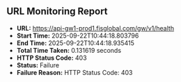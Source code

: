 ## URL Monitoring Report

- **URL:** https://api-gw1-prod1.fisglobal.com/gw/v1/health
- **Start Time:** 2025-09-22T10:44:18.803796
- **End Time:** 2025-09-22T10:44:18.935415
- **Total Time Taken:** 0.131619 seconds
- **HTTP Status Code:** 403
- **Status:** Failure
- **Failure Reason:** HTTP Status Code: 403
